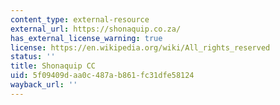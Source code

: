 ```yaml
---
content_type: external-resource
external_url: https://shonaquip.co.za/
has_external_license_warning: true
license: https://en.wikipedia.org/wiki/All_rights_reserved
status: ''
title: Shonaquip CC
uid: 5f09409d-aa0c-487a-b861-fc31dfe58124
wayback_url: ''
---
```

